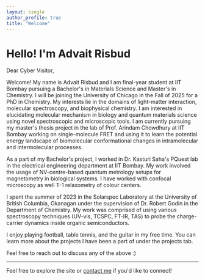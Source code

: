 ```yaml
---
layout: single
author_profile: true
title: "Welcome"
---
```


# Hello! I'm Advait Risbud

Dear Cyber Visitor, 

Welcome! My name is Advait Risbud and I am final-year student at IIT Bombay pursuing a Bachelor's in Materials Science and Master's in Chemistry. I will be joining the University of Chicago in the Fall of 2025 for a PhD in Chemistry. My interests lie in the domains of light-matter interaction, molecular spectroscopy, and biophysical chemistry. I am interested in elucidating molecular mechanism in biology and quantum materials science using novel spectroscopic and microscopic tools. I am currently pursuing my master's thesis project in the lab of Prof. Arindam Chowdhury at IIT Bombay working on single-molecule FRET and using it to learn the potential energy landscape of biomolecular conformational changes in intramolecular and intermolecular processes.

As a part of my Bachelor's project, I worked in Dr. Kasturi Saha's PQuest lab in the electrical engineering department at IIT Bombay. My work involved the usage of NV-centre-based quantum metrology setups for magnetometry in biological systems. I have worked with confocal microscopy as well T-1 relaxometry of colour centers. 

I spent the summer of 2023 in the Solarspec Laboratory at the University of British Columbia, Okanagan under the supervision of Dr. Robert Godin in the Department of Chemistry. My work was comprised of using various spectroscopy techniques (UV-vis, TCSPC, FT-IR, TAS) to probe the charge-carrier dynamics inside organic semiconductors.  

I enjoy playing football, table tennis, and the guitar in my free time. You can learn more about the projects I have been a part of under the projects tab. 

Feel free to reach out to discuss any of the above :)

---

Feel free to explore the site or [contact me](mailto:you@example.com) if you'd like to connect!
